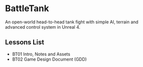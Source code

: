 # BattleTank
An open-world head-to-head tank fight with simple AI, terrain and advanced control system in Unreal 4.

## Lessons List
* BT01 Intro, Notes and Assets
* BT02 Game Design Document (GDD)
